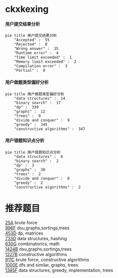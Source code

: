 # ckxkexing

<!-- tabs:start -->



#### **用户提交结果分析**

```mermaid
pie title 用户提交结果分析
    "Accepted" :  55
    "Rejected" :  0
    "Wrong answer" :  35
    "Runtime error" :  4
    "Time limit exceeded" :  1
    "Memory limit exceeded" :  2
    "Compilation error" :  3
    "Partial" :  0
```

#### **用户做题类型偏好分析**

```mermaid
pie title 用户做题类型偏好分析
    "data structures" :  14
    "binary search" :  17
    "dp" :  339
    "graphs" :  12
    "trees" :  0
    "divide and conquer" :  9
    "greedy" :  345
    "constructive algorithms" :  347
```
#### **用户错题知识点分析**

```mermaid
pie title 用户错题知识点分析
    "data structures" :  6
    "binary search" :  2
    "dp" :  3
    "graphs" :  30
    "trees" :  2
    "divide and conquer" :  0
    "greedy" :  2
    "constructive algorithms" :  2
```



<!-- tabs:end -->
# 推荐题目
[25A](https://codeforces.com/contest/25/problem/A)		brute force		  
[996F](https://codeforces.com/contest/996/problem/F)		dsu,graphs,sortings,trees		  
[453D](https://codeforces.com/contest/453/problem/D)		dp,
                        matrices		  
[733D](https://codeforces.com/contest/733/problem/D)		data structures,
                        hashing		  
[630G](https://codeforces.com/contest/630/problem/G)		combinatorics,
                        math		  
[1424B](https://codeforces.com/contest/1424/problem/B)		dsu,graphs,sortings,trees		  
[1227B](https://codeforces.com/contest/1227/problem/B)		constructive algorithms		  
[911C](https://codeforces.com/contest/911/problem/C)		brute force,
                        constructive algorithms		  
[1000E](https://codeforces.com/contest/1000/problem/E)		dfs and similar,
                        graphs,
                        trees		  
[1385F](https://codeforces.com/contest/1385/problem/F)		data structures,
                        greedy,
                        implementation,
                        trees		  
